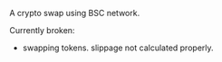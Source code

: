 A crypto swap using BSC network. 

Currently broken:
- swapping tokens. slippage not calculated properly. 
